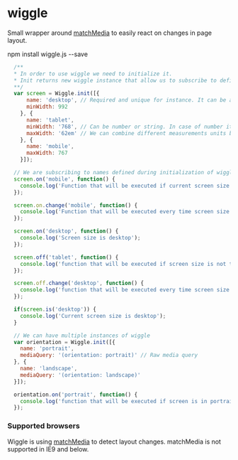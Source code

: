# wiggle

Small wrapper around [matchMedia](https://developer.mozilla.org/en-US/docs/Web/API/Window/matchMedia)
to easily react on changes in page layout.

npm install wiggle.js --save

```javascript
  /**
  * In order to use wiggle we need to initialize it.
  * Init returns new wiggle instance that allow us to subscribe to defined rules
  **/
  var screen = Wiggle.init([{
      name: 'desktop', // Required and unique for instance. It can be any string that is valid JS object name
      minWidth: 992
    }, {
      name: 'tablet',
      minWidth: '768', // Can be number or string. In case of number it defaults to px measurements unit
      maxWidth: '62em' // We can combine different measurements units but it does not mean we should!
    }, {
      name: 'mobile',
      maxWidth: 767
    }]);

  // We are subscribing to names defined during initialization of wiggle.
  screen.on('mobile', function() {
    console.log('Function that will be executed if current screen size is mobile and every time screen size switches to mobile');
  });

  screen.on.change('mobile', function() {
    console.log('Function that will be executed every time screen size switches to mobile.');
  });

  screen.on('desktop', function() {
    console.log('Screen size is desktop');
  });

  screen.off('tablet', function() {
    console.log('function that will be executed if screen size is not tablet and every time screen size stops being tablet');
  });

  screen.off.change('desktop', function() {
    console.log('function that will be executed every time screen size stops being mobile');
  });

  if(screen.is('desktop')) {
    console.log('Current screen size is desktop');
  }

  // We can have multiple instances of wiggle
  var orientation = Wiggle.init([{
    name: 'portrait',
    mediaQuery: '(orientation: portrait)' // Raw media query
  }, {
    name: 'landscape',
    mediaQuery: '(orientation: landscape)'
  }]);

  orientation.on('portrait', function() {
    console.log('function that will be executed if screen is in portrait mode and every time screen switches to portrait mode');
  });

```


### Supported browsers

Wiggle is using [matchMedia](https://developer.mozilla.org/en-US/docs/Web/API/Window/matchMedia) to detect layout changes.
matchMedia is not supported in IE9 and below.

